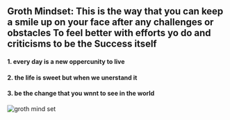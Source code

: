 ## Groth Mindset: This is the way that you can keep a smile up on your face after any challenges or obstacles  To feel better with efforts yo do and criticisms to be the Success itself
#### 1. every day is a new oppercunity to live 
#### 2. the life is sweet but when we unerstand it 
#### 3. be the change that you wnnt to see in the world

![groth mind set](https://www.wtps.org/Page/25908.png)
